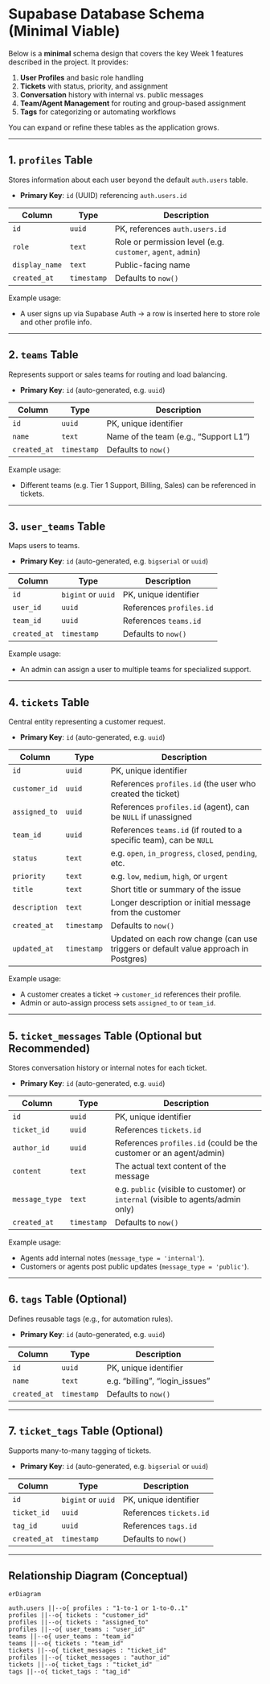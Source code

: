 # Supabase Database Schema (Minimal Viable)

Below is a **minimal** schema design that covers the key Week 1 features described in the project. It provides:

1. **User Profiles** and basic role handling  
2. **Tickets** with status, priority, and assignment  
3. **Conversation** history with internal vs. public messages  
4. **Team/Agent Management** for routing and group-based assignment  
5. **Tags** for categorizing or automating workflows  

You can expand or refine these tables as the application grows.

---

## 1. `profiles` Table

Stores information about each user beyond the default `auth.users` table.  
- **Primary Key**: `id` (UUID) referencing `auth.users.id`
  
| Column         | Type        | Description                                                                |
|----------------|------------|----------------------------------------------------------------------------|
| `id`           | `uuid`     | PK, references `auth.users.id`                                             |
| `role`         | `text`     | Role or permission level (e.g. `customer`, `agent`, `admin`)               |
| `display_name` | `text`     | Public-facing name                                                          |
| `created_at`   | `timestamp`| Defaults to `now()`                                                         |

Example usage:
- A user signs up via Supabase Auth → a row is inserted here to store role and other profile info.

---

## 2. `teams` Table

Represents support or sales teams for routing and load balancing.  
- **Primary Key**: `id` (auto-generated, e.g. `uuid`)

| Column       | Type        | Description                             |
|--------------|------------|-----------------------------------------|
| `id`         | `uuid`     | PK, unique identifier                   |
| `name`       | `text`     | Name of the team (e.g., “Support L1”)   |
| `created_at` | `timestamp`| Defaults to `now()`                     |

Example usage:
- Different teams (e.g. Tier 1 Support, Billing, Sales) can be referenced in tickets.

---

## 3. `user_teams` Table

Maps users to teams.  
- **Primary Key**: `id` (auto-generated, e.g. `bigserial` or `uuid`)

| Column       | Type        | Description                                     |
|--------------|------------|-------------------------------------------------|
| `id`         | `bigint` or `uuid` | PK, unique identifier                    |
| `user_id`    | `uuid`     | References `profiles.id`                        |
| `team_id`    | `uuid`     | References `teams.id`                           |
| `created_at` | `timestamp`| Defaults to `now()`                             |

Example usage:
- An admin can assign a user to multiple teams for specialized support.

---

## 4. `tickets` Table

Central entity representing a customer request.  
- **Primary Key**: `id` (auto-generated, e.g. `uuid`)

| Column          | Type        | Description                                                                               |
|-----------------|------------|-------------------------------------------------------------------------------------------|
| `id`            | `uuid`     | PK, unique identifier                                                                     |
| `customer_id`   | `uuid`     | References `profiles.id` (the user who created the ticket)                                |
| `assigned_to`   | `uuid`     | References `profiles.id` (agent), can be `NULL` if unassigned                             |
| `team_id`       | `uuid`     | References `teams.id` (if routed to a specific team), can be `NULL`                       |
| `status`        | `text`     | e.g. `open`, `in_progress`, `closed`, `pending`, etc.                                    |
| `priority`      | `text`     | e.g. `low`, `medium`, `high`, or `urgent`                                                 |
| `title`         | `text`     | Short title or summary of the issue                                                      |
| `description`   | `text`     | Longer description or initial message from the customer                                   |
| `created_at`    | `timestamp`| Defaults to `now()`                                                                       |
| `updated_at`    | `timestamp`| Updated on each row change (can use triggers or default value approach in Postgres)       |

Example usage:
- A customer creates a ticket → `customer_id` references their profile.
- Admin or auto-assign process sets `assigned_to` or `team_id`.

---

## 5. `ticket_messages` Table (Optional but Recommended)

Stores conversation history or internal notes for each ticket.  
- **Primary Key**: `id` (auto-generated, e.g. `uuid`)

| Column       | Type        | Description                                                                           |
|--------------|------------|---------------------------------------------------------------------------------------|
| `id`         | `uuid`     | PK, unique identifier                                                                 |
| `ticket_id`  | `uuid`     | References `tickets.id`                                                               |
| `author_id`  | `uuid`     | References `profiles.id` (could be the customer or an agent/admin)                    |
| `content`    | `text`     | The actual text content of the message                                               |
| `message_type`| `text`    | e.g. `public` (visible to customer) or `internal` (visible to agents/admin only)      |
| `created_at` | `timestamp`| Defaults to `now()`                                                                   |

Example usage:
- Agents add internal notes (`message_type = 'internal'`).  
- Customers or agents post public updates (`message_type = 'public'`).

---

## 6. `tags` Table (Optional)

Defines reusable tags (e.g., for automation rules).  
- **Primary Key**: `id` (auto-generated, e.g. `uuid`)

| Column       | Type        | Description                    |
|--------------|------------|--------------------------------|
| `id`         | `uuid`     | PK, unique identifier          |
| `name`       | `text`     | e.g. “billing”, “login_issues” |
| `created_at` | `timestamp`| Defaults to `now()`            |

---

## 7. `ticket_tags` Table (Optional)

Supports many-to-many tagging of tickets.  
- **Primary Key**: `id` (auto-generated, e.g. `bigserial` or `uuid`)

| Column       | Type        | Description                          |
|--------------|------------|--------------------------------------|
| `id`         | `bigint` or `uuid` | PK, unique identifier         |
| `ticket_id`  | `uuid`     | References `tickets.id`              |
| `tag_id`     | `uuid`     | References `tags.id`                 |
| `created_at` | `timestamp`| Defaults to `now()`                  |

---

## Relationship Diagram (Conceptual)

```mermaid
erDiagram

auth.users ||--o{ profiles : "1-to-1 or 1-to-0..1"
profiles ||--o{ tickets : "customer_id"
profiles ||--o{ tickets : "assigned_to"
profiles ||--o{ user_teams : "user_id"
teams ||--o{ user_teams : "team_id"
teams ||--o{ tickets : "team_id"
tickets ||--o{ ticket_messages : "ticket_id"
profiles ||--o{ ticket_messages : "author_id"
tickets ||--o{ ticket_tags : "ticket_id"
tags ||--o{ ticket_tags : "tag_id"
